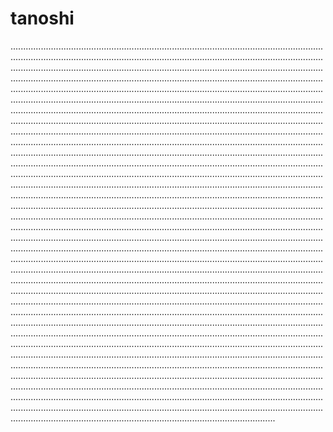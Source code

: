 # tanoshi

.............................................................................................................................................................................................................................................................................................................................................................................................................................................................................................................................................................................................................................................................................................................................................................................................................................................................................................................................................................................................................................................................................................................................................................................................................................................................................................................................................................................................................................................................................................................................................................................................................................................................................................................................................................................................................................................................................................................................................................................................................................................................................................................................................................................................................................................................................................................................................................................................................................................................................................................................................................................................................................................................................................................................................................................................................................................................................................................................................................................................................................................................................................................................................................................................................................................................................................................................................................................................................................................................................................................................................................................................................................................................................................................................................................................................................................................................................................................................................................................................................................................................................................................................................................................................................................................................................................................................................................................................................................................................................................................................................................................................................................
